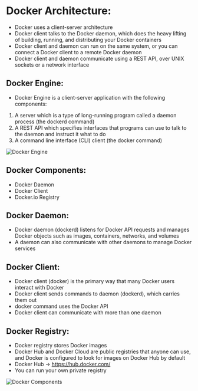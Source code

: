 Docker Architecture:
====================
* Docker uses a client-server architecture
* Docker client talks to the Docker daemon, which does the heavy lifting of building, running, and distributing your Docker containers
* Docker client and daemon can run on the same system, or you can connect a Docker client to a remote Docker daemon
* Docker client and daemon communicate using a REST API, over UNIX sockets or a network interface

Docker Engine:
--------------
* Docker Engine is a client-server application with the following components:
1. A server which is a type of long-running program called a daemon process (the dockerd command)
2. A REST API which specifies interfaces that programs can use to talk to the daemon and instruct it what to do
3. A command line interface (CLI) client (the docker command)

![Docker Engine](https://github.com/devops2201/Docker-Deep-Dive/blob/master/Dockerengine.png)


Docker Components:
------------------

* Docker Daemon
* Docker Client
* Docker.io Registry

Docker Daemon:
--------------
* Docker daemon (dockerd) listens for Docker API requests and manages Docker objects such as images, containers, networks, and volumes
* A daemon can also communicate with other daemons to manage Docker services

Docker Client:
--------------
* Docker client (docker) is the primary way that many Docker users interact with Docker
* Docker client  sends commands to daemon (dockerd), which carries them out
* docker command uses the Docker API
* Docker client can communicate with more than one daemon

Docker Registry:
----------------
* Docker registry stores Docker images
* Docker Hub and Docker Cloud are public registries that anyone can use, and Docker is configured to look for images on Docker Hub by default
* Docker Hub -> https://hub.docker.com/
* You can run your own private registry

![Docker Components](https://github.com/devops2201/Docker-Deep-Dive/blob/master/Dockercomponents.png)
